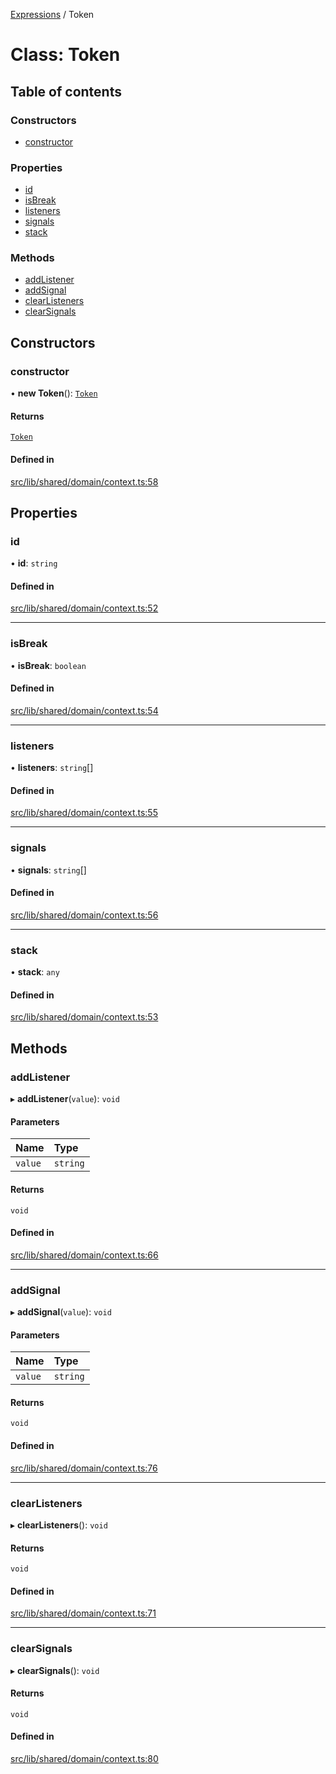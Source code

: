[Expressions](../README.md) / Token

# Class: Token

## Table of contents

### Constructors

- [constructor](Token.md#constructor)

### Properties

- [id](Token.md#id)
- [isBreak](Token.md#isbreak)
- [listeners](Token.md#listeners)
- [signals](Token.md#signals)
- [stack](Token.md#stack)

### Methods

- [addListener](Token.md#addlistener)
- [addSignal](Token.md#addsignal)
- [clearListeners](Token.md#clearlisteners)
- [clearSignals](Token.md#clearsignals)

## Constructors

### constructor

• **new Token**(): [`Token`](Token.md)

#### Returns

[`Token`](Token.md)

#### Defined in

[src/lib/shared/domain/context.ts:58](https://github.com/FlavioLionelRita/3xpr/blob/aba9c36/src/lib/shared/domain/context.ts#L58)

## Properties

### id

• **id**: `string`

#### Defined in

[src/lib/shared/domain/context.ts:52](https://github.com/FlavioLionelRita/3xpr/blob/aba9c36/src/lib/shared/domain/context.ts#L52)

___

### isBreak

• **isBreak**: `boolean`

#### Defined in

[src/lib/shared/domain/context.ts:54](https://github.com/FlavioLionelRita/3xpr/blob/aba9c36/src/lib/shared/domain/context.ts#L54)

___

### listeners

• **listeners**: `string`[]

#### Defined in

[src/lib/shared/domain/context.ts:55](https://github.com/FlavioLionelRita/3xpr/blob/aba9c36/src/lib/shared/domain/context.ts#L55)

___

### signals

• **signals**: `string`[]

#### Defined in

[src/lib/shared/domain/context.ts:56](https://github.com/FlavioLionelRita/3xpr/blob/aba9c36/src/lib/shared/domain/context.ts#L56)

___

### stack

• **stack**: `any`

#### Defined in

[src/lib/shared/domain/context.ts:53](https://github.com/FlavioLionelRita/3xpr/blob/aba9c36/src/lib/shared/domain/context.ts#L53)

## Methods

### addListener

▸ **addListener**(`value`): `void`

#### Parameters

| Name | Type |
| :------ | :------ |
| `value` | `string` |

#### Returns

`void`

#### Defined in

[src/lib/shared/domain/context.ts:66](https://github.com/FlavioLionelRita/3xpr/blob/aba9c36/src/lib/shared/domain/context.ts#L66)

___

### addSignal

▸ **addSignal**(`value`): `void`

#### Parameters

| Name | Type |
| :------ | :------ |
| `value` | `string` |

#### Returns

`void`

#### Defined in

[src/lib/shared/domain/context.ts:76](https://github.com/FlavioLionelRita/3xpr/blob/aba9c36/src/lib/shared/domain/context.ts#L76)

___

### clearListeners

▸ **clearListeners**(): `void`

#### Returns

`void`

#### Defined in

[src/lib/shared/domain/context.ts:71](https://github.com/FlavioLionelRita/3xpr/blob/aba9c36/src/lib/shared/domain/context.ts#L71)

___

### clearSignals

▸ **clearSignals**(): `void`

#### Returns

`void`

#### Defined in

[src/lib/shared/domain/context.ts:80](https://github.com/FlavioLionelRita/3xpr/blob/aba9c36/src/lib/shared/domain/context.ts#L80)
